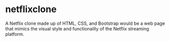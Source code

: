 # netflixclone
A Netflix clone made up of HTML, CSS, and Bootstrap would be a web page that mimics the visual style and functionality of the Netflix streaming platform. 
